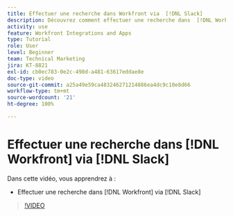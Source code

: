 ```yaml
---
title: Effectuer une recherche dans Workfront via  [!DNL Slack]
description: Découvrez comment effectuer une recherche dans  [!DNL Workfront]  via Slack.
activity: use
feature: Workfront Integrations and Apps
type: Tutorial
role: User
level: Beginner
team: Technical Marketing
jira: KT-8821
exl-id: cb0ec783-0e2c-498d-a481-63617eddae8e
doc-type: video
source-git-commit: a25a49e59ca483246271214886ea4dc9c10e8d66
workflow-type: tm+mt
source-wordcount: '21'
ht-degree: 100%

---
```


# Effectuer une recherche dans [!DNL Workfront] via [!DNL Slack]

Dans cette vidéo, vous apprendrez à :

* Effectuer une recherche dans [!DNL Workfront] via [!DNL Slack]

>[!VIDEO](https://video.tv.adobe.com/v/335121/?quality=12&learn=on)
